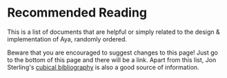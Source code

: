 # Recommended Reading

This is a list of documents that are helpful or simply related to the design & implementation of Aya, randomly ordered.

Beware that you are encouraged to suggest changes to this page! Just go to the bottom of this page and there will be a link.
Apart from this list, Jon Sterling's [cubical bibliography](https://www.jonmsterling.com/cubical-bibliography.html) is also
a good source of information.

<script setup lang="ts">
import {readings} from '/.vitepress/readings'
</script>
<Publications :pubs="readings"/>
